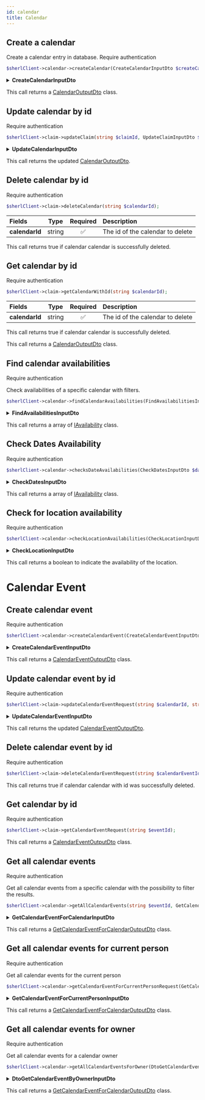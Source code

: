 ```yaml
---
id: calendar
title: Calendar
---
```


## Create a calendar

Create a calendar entry in database.
<span class="badge badge--warning">Require authentication</span>


```php
$sherlClient->calendar->createCalendar(CreateCalendarInputDto $createCalendar);
```

<details>
 <summary><b>CreateCalendarInputDto</b></summary>

| Fields           |                        Type                        |      Required      | Description                       |
| :--------------- | :------------------------------------------------: | :----------------: | :-------------------------------- |
| **id**           |                       string                       | :white_check_mark: | The calendar id             |
| **aboutUri**   |                       string                       | :white_check_mark: | TODO                    |
| **ownerUri** |                       string                       | :white_check_mark: | The uri of the owner                   |
| **availabilities**     |                       [OpeningHoursSpecificationOutputDto[]](calendar-types#OpeningHoursSpecificationOutputDto)                       | :white_check_mark: | Availabilities of the calendar |
| **metadatas**    | TODO | :x: | Metadata information about the calendar                 |

</details>

This call returns a [CalendarOutputDto](calendar-types#calendaroutputdto) class.

## Update calendar by id

<span class="badge badge--warning">Require authentication</span>

```php
$sherlClient->claim->updateClaim(string $claimId, UpdateClaimInputDto $updateClaim);
```

<details>
 <summary><b>UpdateCalendarInputDto</b></summary>

| Fields      |                  Type                  |      Required      | Description                 |
| :---------- | :------------------------------------: | :----------------: | :-------------------------- |
| **aboutUri**   |                       string                       | :x: | TODO                    |
| **ownerUri** |                       string                       | :x: | The uri of the owner                   |
| **availabilities**     |                       [OpeningHoursSpecificationOutputDto](calendar-types#OpeningHoursSpecificationOutputDto)                       | :x: | Availabilities of the calendar |
| **metadatas**    | TODO | :x: | Metadata information about the calendar                 |

</details>

This call returns the updated [CalendarOutputDto](calendar-types#calendaroutputdto).

## Delete calendar by id

<span class="badge badge--warning">Require authentication</span>

```php
$sherlClient->claim->deleteCalendar(string $calendarId);
```
| Fields      |                  Type                  |      Required      | Description                 |
| :---------- | :------------------------------------: | :----------------: | :-------------------------- |
| **calendarId**   |                       string                       | :white_check_mark: | The id of the calendar to delete                    |
This call returns true if calendar calendar is successfully deleted.

## Get calendar by id

<span class="badge badge--warning">Require authentication</span>

```php
$sherlClient->claim->getCalendarWithId(string $calendarId);
```
| Fields      |                  Type                  |      Required      | Description                 |
| :---------- | :------------------------------------: | :----------------: | :-------------------------- |
| **calendarId**   |                       string                       | :white_check_mark: | The id of the calendar to delete                    |
This call returns true if calendar calendar is successfully deleted.

This call returns a [CalendarOutputDto](calendar-types#calendaroutputdto) class.

## Find calendar availabilities

<span class="badge badge--warning">Require authentication</span>

Check availabilities of a specific calendar with filters.
```php
$sherlClient->calendar->findCalendarAvailabilities(FindAvailabilitiesInputDto $filters);
```

<details>
 <summary><b>FindAvailabilitiesInputDto</b></summary>

| Fields       | Type    | Required | Description                          |
|--------------|:-------:|:--------:|--------------------------------------|
| ownerUri     | string  | :x:      | Uri of the owner project             |
| aboutUri     | string  | :x:      | TODO                                 |
| userPlaceUri | string  | :x:      | TODO                                 |
| metadatas    | mixed   | :x:      | Other metadata to filter             |
| startDate    | string  | :x:      | Start date of the calendar to find   |
| endDate      | string  | :x:      | End date of the calendar to find     |
| scale   |   [AvailabilityScale](calendar-enum#availabilityscale)      | :x:      | TODO                                 |
| scaleValue   |         | :x:      | TODO                                 |
| available    | boolean | :x:      | Availability of the calendar to find |

</details>

This call returns a array of [IAvailability](calendar-types#iavailability) class.

## Check Dates Availability

<span class="badge badge--warning">Require authentication</span>

```php
$sherlClient->calendar->checksDateAvailabilities(CheckDatesInputDto $dates);
```

<details>
 <summary><b>CheckDatesInputDto</b></summary>

| Fields         |  Type  | Description                            |
| :------------- | :----: | :------------------------------------- |
| **id**         | string | Claim's id                             |
| **personId**   | string | ID of person which associated to claim |
| **orderId**    | string | ID of order which associated to claim  |
| **consumerId** | string | Internal API ID to identify a project  |

</details>

This call returns a array of [IAvailability](calendar-types#iavailability) class.

## Check for location availability

<span class="badge badge--warning">Require authentication</span>

```php
$sherlClient->calendar->checkLocationAvailabilities(CheckLocationInputDto $location);
```

<details>
 <summary><b>CheckLocationInputDto</b></summary>

| Fields           | Type   | Required           | Description                 |
|------------------|:------:|:------------------:|-----------------------------|
| calendarOwnerUri | string | :white_check_mark: | The calendar owner's uri    |
| country          | string | :x:                | The country to check        |
| locality         | string | :x:                | The locality to check       |
| region           | string | :x:                | The region to check         |
| postalCode       | string | :x:                | The plostal code to checkk  |
| streetAddress    | string | :x:                | The street address to check |

</details>

This call returns a boolean to indicate the availability of the location.



# Calendar Event

## Create calendar event

<span class="badge badge--warning">Require authentication</span>

```php
$sherlClient->calendar->createCalendarEvent(CreateCalendarEventInputDto $createCalendarEvent);
```

<details>
 <summary><b>CreateCalendarEventInputDto</b></summary>

| Fields    | Type   | Required           | Description                   |
|-----------|:------:|:------------------:|-------------------------------|
| id        | string | :white_check_mark: | The id of the calendar event  |
| uri       | string | :x:                | The uri of the calendar event |
| aboutUri  | string | :x:                | TODO                          |
| ownerUri  | string | :x:                | The uri of the owner          |
| startDate | string | :x:                | The start date of the event   |
| endDate   | string | :x:                | The end date of the event     |
| metadatas | mixed  | :x:                | metadata about the event      |
</details>

This call returns a [CalendarEventOutputDto](calendar-types#calendareventoutputdto) class.

## Update calendar event by id

<span class="badge badge--warning">Require authentication</span>

```php
$sherlClient->claim->updateCalendarEventRequest(string $calendarId, string $eventId,UpdateCalendarEventInputDto $calendarEventData);
```

<details>
 <summary><b>UpdateCalendarEventInputDto</b></summary>

| Fields      | Type    | Required | Description                        |
|-------------|:-------:|:--------:|------------------------------------|
| aboutUri    | string  | ::       | TODO                               |
| ownerUri    | string  |          | The uri of the owner               |
| calendarUri | string  |          | The uri of the associated calendar |
| startDate   | string  |          | The start date of the event        |
| endDate     | boolean |          | The end date of the event          |              |

</details>

This call returns the updated [CalendarEventOutputDto](calendar-types#calendaroutputdto).

## Delete calendar event by id

<span class="badge badge--warning">Require authentication</span>

```php
$sherlClient->claim->deleteCalendarEventRequest(string $calendarEventId);
```

This call returns true if calendar calendar with id was successfully deleted.

## Get calendar by id

<span class="badge badge--warning">Require authentication</span>

```php
$sherlClient->claim->getCalendarEventRequest(string $eventId);
```

This call returns a [CalendarEventOutputDto](calendar-types#calendareventoutputdto) class.

## Get all calendar events

<span class="badge badge--warning">Require authentication</span>

Get all calendar events from a specific calendar with the possibility to filter the results.

```php
$sherlClient->calendar->getAllCalendarEvents(string $eventId, GetCalendarEventForCalendarInputDto $filters );
```

<details>
 <summary><b>GetCalendarEventForCalendarInputDto</b></summary>

| Fields       | ^cType                                                 | ^cRequired | Description                    |
| ------------ | ------------------------------------------------------ | ---------- | ------------------------------ |
| itemsPerPage | integer                                                | :x:        | Number of items per pages      |
| page         | integer                                                | :x:        | Current page                   |
| id           | string                                                 | :x:        | The id of event                |
| uri          | string                                                 | :x:        | The uri of the event           |
| aboutUri     | string                                                 | :x:        | The uri of the event ressource |
| ownerUri     | string                                                 | :x:        | The uri of the owner           |
| startDate    | [DateFilterOutputDto](date-filter#datefilteroutputdto) | :x:        | Start date of the event        |
| endDate      | [DateFilterOutputDto](date-filter#datefilteroutputdto  | :x:        | End date of the event          |

</details>

This call returns a [GetCalendarEventForCalendarOutputDto](calendar-types#getcalendareventforcalendaroutputdto) class.


## Get all calendar events for current person

<span class="badge badge--warning">Require authentication</span>

Get all calendar events for the current person

```php
$sherlClient->calendar->getCalendarEventForCurrentPersonRequest(GetCalendarEventForCurrentPersonInputDto $input);
```

<details>
 <summary><b>GetCalendarEventForCurrentPersonInputDto</b></summary>

GetCalendarEventForCurrentPersonInputDto extends [PaginationFilterInputDto](pagination#PaginationFilterInputDto)

| Fields       | ^cType                                                 | ^cRequired | Description                    |
| ------------ | ------------------------------------------------------ | ---------- | ------------------------------ |
| itemsPerPage | integer                                                | :x:        | Number of items per pages      |
| page         | integer                                                | :x:        | Current page                   |
| id           | string                                                 | :x:        | The id of event                |
| uri          | string                                                 | :x:        | The uri of the event           |
| aboutUri     | string                                                 | :x:        | The uri of the event ressource |
| ownerUri     | string                                                 | :x:        | The uri of the owner           |
| startDate    | [DateFilterOutputDto](date-filter#datefilteroutputdto) | :x:        | Start date of the event        |
| endDate      | [DateFilterOutputDto](date-filter#datefilteroutputdto  | :x:        | End date of the event          |

</details>

This call returns a [GetCalendarEventForCalendarOutputDto](calendar-types#getcalendareventforcalendaroutputdto) class.

## Get all calendar events for owner

<span class="badge badge--warning">Require authentication</span>

Get all calendar events for a calendar owner

```php
$sherlClient->calendar->getAllCalendarEventsForOwner(DtoGetCalendarEventByOwnerInputDto $input);
```

<details>
 <summary><b>DtoGetCalendarEventByOwnerInputDto</b></summary>

DtoGetCalendarEventByOwnerInputDto extends [PaginationFilterInputDto](pagination#PaginationFilterInputDto)

| Fields            | Type                                                   | Required | Description                                                    |
|-------------------|:------------------------------------------------------:|:--------:|----------------------------------------------------------------|
| calendarOwnerUri  | string                                                 | :x:      | The uri of the calendar owner                                  |
| calendarAboutUri  | string                                                 | :x:      | The uri for a custom resource associated to the calendar owner |
| calendarMetadatas | string                                                 | :x:      | Calendar metadata                                              |
| aboutUri          | string                                                 | :x:      | The uri for the custom resource associated                     |
| ownerUri          | string                                                 | :x:      | The uri of the calendar event owner                            |
| startDate         | [DateFilterOutputDto](date-filter#datefilteroutputdto) | :x:      | Start date of the events                                       |
| endDate           | [DateFilterOutputDto](date-filter#datefilteroutputdto) | :x:      | End date of the events                                         |

</details>

This call returns a [GetCalendarEventForCalendarOutputDto](calendar-types#getcalendareventforcalendaroutputdto) class.